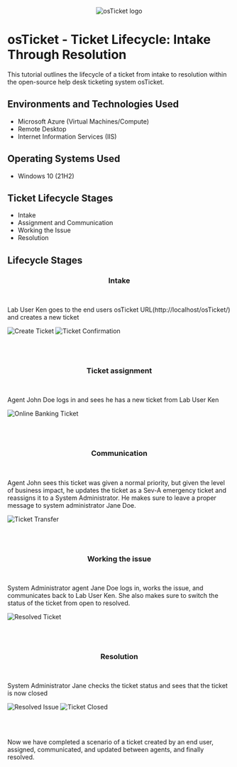 <p align="center">
<img src="https://i.imgur.com/Clzj7Xs.png" alt="osTicket logo"/>
</p>

<h1>osTicket - Ticket Lifecycle: Intake Through Resolution</h1>
This tutorial outlines the lifecycle of a ticket from intake to resolution within the open-source help desk ticketing system osTicket.<br />

<h2>Environments and Technologies Used</h2>

- Microsoft Azure (Virtual Machines/Compute)
- Remote Desktop
- Internet Information Services (IIS)

<h2>Operating Systems Used </h2>

- Windows 10</b> (21H2)

<h2>Ticket Lifecycle Stages</h2>

- Intake
- Assignment and Communication
- Working the Issue
- Resolution

<h2>Lifecycle Stages</h2>

<h3 align="center">Intake</h3>
<br />
<p>
  Lab User Ken goes to the end users osTicket URL(http://localhost/osTicket/) and creates a new ticket
</p>
<p>
<img src="https://i.imgur.com/isU4val.png" alt="Create Ticket"/>
<img src="https://i.imgur.com/7TN0zq0.png" alt="Ticket Confirmation"/>
</p>
<br />
<br />
<h3 align="center">Ticket assignment</h3>
<br />
<p>
  Agent John Doe logs in and sees he has a new ticket from Lab User Ken
</p>
<p>
<img src="https://i.imgur.com/jfInavO.png" alt="Online Banking Ticket"/>
</p>
<br />
<br />
<h3 align="center">Communication</h3>
<br />
<p>
  Agent John sees this ticket was given a normal priority, but given the level of business impact, he updates the ticket as a Sev-A emergency ticket and reassigns it to a System Administrator. He makes sure to leave a proper message to system administrator Jane Doe.
</p>
<p>
<img src="https://i.imgur.com/kLr9fjD.png" alt="Ticket Transfer"/>
</p>
<br />
<br />
<h3 align="center">Working the issue</h3>
<br />
<p>
  System Administrator agent Jane Doe logs in, works the issue, and communicates back to Lab User Ken. She also makes sure to switch the status of the ticket from open to resolved.
</p>
<p>
<img src="https://i.imgur.com/Ig8yVu0.png" alt="Resolved Ticket"/>
</p>
<br />
<br />
<h3 align="center">Resolution</h3>
<br />
<p>
 System Administrator Jane checks the ticket status and sees that the ticket is now closed
</p>
<p>
<img src="https://i.imgur.com/MOQUx6Y.png" alt="Resolved Issue"/>
<img src="https://i.imgur.com/GUkcKZ2.png" alt="Ticket Closed"/>
  </p>
<br />
<br />
<p>
 Now we have completed a scenario of a ticket created by an end user, assigned, communicated, and updated between agents, and finally resolved.
</p>
<p>
